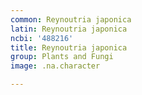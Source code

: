 ```yaml
---
common: Reynoutria japonica
latin: Reynoutria japonica
ncbi: '488216'
title: Reynoutria japonica
group: Plants and Fungi
image: .na.character

---
```

